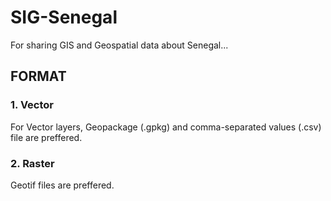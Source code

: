 # SIG-Senegal
For sharing GIS and Geospatial data about Senegal...

## FORMAT
### 1. Vector
For Vector layers, Geopackage (.gpkg) and comma-separated values (.csv) file are preffered.
### 2. Raster
Geotif files are preffered.
